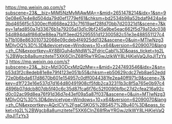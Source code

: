 https://mp.weixin.qq.com/s?subscene=23&__biz=MjM5NzMyMjAwMA==&mid=2651478214&idx=1&sn=90e08e67e4e8d504da79d0ef1779ef61&chksm=bd2534b98a52bdaf9424a4e3bd4656f5c5300ecffd668ea233c7f619aef28fd70bb7d20321d1&scene=7&key=1afad850a7d33676b1a79205a13d1c9bf245a9be5eac662f5d79a12dc03854d894da8f86d0e88ea7fa1f3eed25295551d12300582c51e3e488551127c4b71b108e863010732068e09cdeb4f4925dd132&ascene=0&uin=MTIwNzg3MDIyOQ%3D%3D&devicetype=Windows+10+x64&version=62090070&lang=zh_CN&exportkey=AY8BIGuh4oNtdW%2FdrjcCabI%3D&pass_ticket=tg2L%2BWgcb8a8umziteteT5XK6CInZ68fRwYRGwJzIkWY8LHjKieVaQJIqJITzYs3
https://mp.weixin.qq.com/s?subscene=23&__biz=MzI3ODcxMzQzMw==&mid=2247493546&idx=2&sn=b53d3f2c8edeb81e8e79f4123e051b55&chksm=eb50629cdc27eb8ae52edd72e0b6bda617d8670b601e154957c0dff0044381fe2ea40ff971c9&scene=7&key=d1f723e16e537d7d164d80491908cf5fdb2ca32311b3c8f5a765e0b97c44896b07ddcb807db5f40c6c35d87fca6f76c52f0090bfbc27d2cfea216a92cd0c02ac99d8ea76f91d36d7e43ef09a5a87f037&ascene=0&uin=MTIwNzg3MDIyOQ%3D%3D&devicetype=Windows+10+x64&version=62090070&lang=zh_CN&exportkey=AQcICV%2FgaCSKOS%2BS457%2Bu40%3D&pass_ticket=tg2L%2BWgcb8a8umziteteT5XK6CInZ68fRwYRGwJzIkWY8LHjKieVaQJIqJITzYs3
